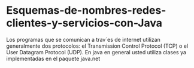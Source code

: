# Esquemas-de-nombres-redes-clientes-y-servicios-con-Java
Los programas que se comunican a trav´es de internet utilizan generalmente dos protocolos: el Transmission Control Protocol (TCP) o el User Datagram Protocol (UDP). En java en general usted utiliza clases ya implementadas en el paquete java.net
